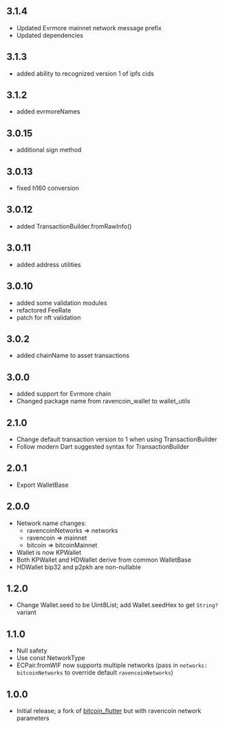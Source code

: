 ## 3.1.4

- Updated Evrmore mainnet network message prefix
- Updated dependencies

## 3.1.3

- added ability to recognized version 1 of ipfs cids

## 3.1.2

- added evrmoreNames

## 3.0.15

- additional sign method

## 3.0.13

- fixed h160 conversion

## 3.0.12

- added TransactionBuilder.fromRawInfo()

## 3.0.11

- added address utilities

## 3.0.10

- added some validation modules
- refactored FeeRate
- patch for nft validation

## 3.0.2

- added chainName to asset transactions

## 3.0.0

- added support for Evrmore chain
- Changed package name from ravencoin_wallet to wallet_utils

## 2.1.0

- Change default transaction version to 1 when using TransactionBuilder
- Follow modern Dart suggested syntax for TransactionBuilder

## 2.0.1
- Export WalletBase

## 2.0.0
- Network name changes:
  - ravencoinNetworks => networks
  - ravencoin => mainnet
  - bitcoin => bitcoinMainnet
- Wallet is now KPWallet
- Both KPWallet and HDWallet derive from common WalletBase
- HDWallet bip32 and p2pkh are non-nullable

## 1.2.0

- Change Wallet.seed to be Uint8List; add Wallet.seedHex to get `String?` variant

## 1.1.0

- Null safety
- Use const NetworkType
- ECPair.fromWIF now supports multiple networks (pass in `networks: bitcoinNetworks` to override default `ravencoinNetworks`)

## 1.0.0

- Initial release; a fork of [bitcoin_flutter](https://github.com/dart-bitcoin/bitcoin_flutter) but with ravencoin network parameters

